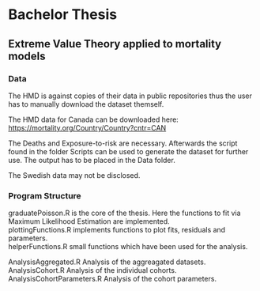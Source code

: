 # Bachelor Thesis
## Extreme Value Theory applied to mortality models

### Data
The HMD is against copies of their data in public repositories thus the user has to manually download the dataset themself.

The HMD data for Canada can be downloaded here:
https://mortality.org/Country/Country?cntr=CAN

The Deaths and Exposure-to-risk are necessary.
Afterwards the script found in the folder Scripts can be used to generate the dataset for further use. The output has to be placed in the Data folder.


The Swedish data may not be disclosed.


### Program Structure
graduatePoisson.R is the core of the thesis. Here the functions to fit via Maximum Likelihood Estimation are implemented.  
plottingFunctions.R  implements functions to plot fits, residuals and parameters.  
helperFunctions.R small functions which have been used for the analysis.

AnalysisAggregated.R Analysis of the aggreagated datasets.  
AnalysisCohort.R Analysis of the individual cohorts.  
AnalysisCohortParameters.R Analysis of the cohort parameters.  
